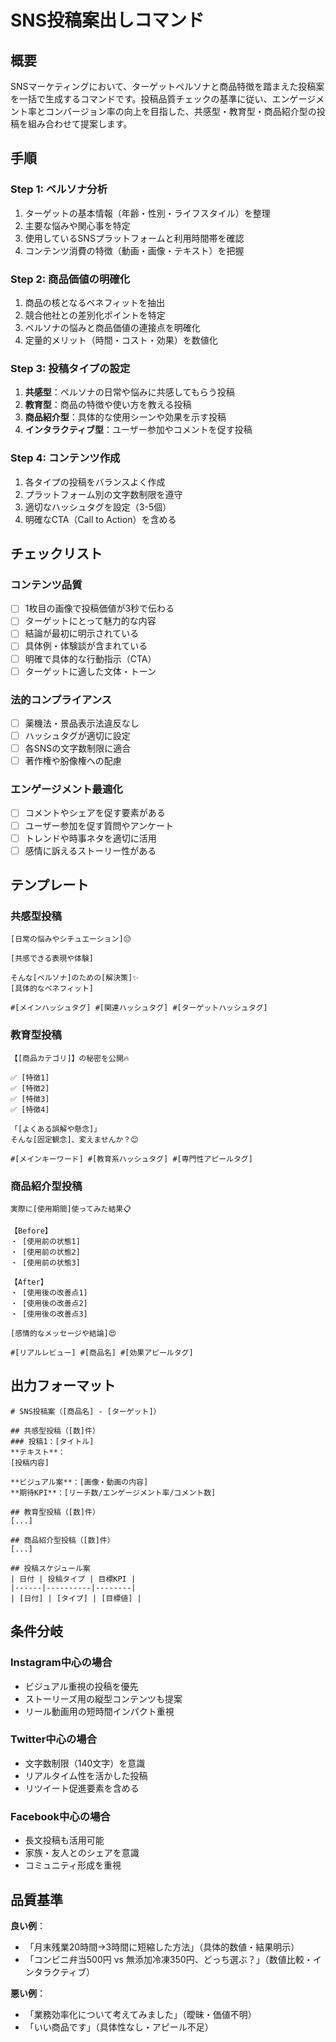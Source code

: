 # SNS投稿案出しコマンド

## 概要
SNSマーケティングにおいて、ターゲットペルソナと商品特徴を踏まえた投稿案を一括で生成するコマンドです。投稿品質チェックの基準に従い、エンゲージメント率とコンバージョン率の向上を目指した、共感型・教育型・商品紹介型の投稿を組み合わせて提案します。

## 手順

### Step 1: ペルソナ分析
1. ターゲットの基本情報（年齢・性別・ライフスタイル）を整理
2. 主要な悩みや関心事を特定
3. 使用しているSNSプラットフォームと利用時間帯を確認
4. コンテンツ消費の特徴（動画・画像・テキスト）を把握

### Step 2: 商品価値の明確化
1. 商品の核となるベネフィットを抽出
2. 競合他社との差別化ポイントを特定
3. ペルソナの悩みと商品価値の連接点を明確化
4. 定量的メリット（時間・コスト・効果）を数値化

### Step 3: 投稿タイプの設定
1. **共感型**：ペルソナの日常や悩みに共感してもらう投稿
2. **教育型**：商品の特徴や使い方を教える投稿
3. **商品紹介型**：具体的な使用シーンや効果を示す投稿
4. **インタラクティブ型**：ユーザー参加やコメントを促す投稿

### Step 4: コンテンツ作成
1. 各タイプの投稿をバランスよく作成
2. プラットフォーム別の文字数制限を遵守
3. 適切なハッシュタグを設定（3-5個）
4. 明確なCTA（Call to Action）を含める

## チェックリスト

### コンテンツ品質
- [ ] 1枚目の画像で投稿価値が3秒で伝わる
- [ ] ターゲットにとって魅力的な内容
- [ ] 結論が最初に明示されている
- [ ] 具体例・体験談が含まれている
- [ ] 明確で具体的な行動指示（CTA）
- [ ] ターゲットに適した文体・トーン

### 法的コンプライアンス
- [ ] 薬機法・景品表示法違反なし
- [ ] ハッシュタグが適切に設定
- [ ] 各SNSの文字数制限に適合
- [ ] 著作権や肦像権への配慮

### エンゲージメント最適化
- [ ] コメントやシェアを促す要素がある
- [ ] ユーザー参加を促す質問やアンケート
- [ ] トレンドや時事ネタを適切に活用
- [ ] 感情に訴えるストーリー性がある

## テンプレート

### 共感型投稿
```
[日常の悩みやシチュエーション]😔

[共感できる表現や体験]

そんな[ペルソナ]のための[解決策]✨
[具体的なベネフィット]

#[メインハッシュタグ] #[関連ハッシュタグ] #[ターゲットハッシュタグ]
```

### 教育型投稿
```
【[商品カテゴリ]】の秘密を公開🔥

✅ [特徴1]
✅ [特徴2]
✅ [特徴3]
✅ [特徴4]

「[よくある誤解や懸念]」
そんな[固定観念]、変えませんか？😊

#[メインキーワード] #[教育系ハッシュタグ] #[専門性アピールタグ]
```

### 商品紹介型投稿
```
実際に[使用期間]使ってみた結果📋

【Before】
・ [使用前の状態1]
・ [使用前の状態2]
・ [使用前の状態3]

【After】
・ [使用後の改善点1]
・ [使用後の改善点2]
・ [使用後の改善点3]

[感情的なメッセージや結論]😍

#[リアルレビュー] #[商品名] #[効果アピールタグ]
```

## 出力フォーマット

```
# SNS投稿案（[商品名] - [ターゲット]）

## 共感型投稿（[数]件）
### 投稿1：[タイトル]
**テキスト**：
[投稿内容]

**ビジュアル案**：[画像・動画の内容]
**期待KPI**：[リーチ数/エンゲージメント率/コメント数]

## 教育型投稿（[数]件）
[...]

## 商品紹介型投稿（[数]件）
[...]

## 投稿スケジュール案
| 日付 | 投稿タイプ | 目標KPI |
|------|----------|--------|
| [日付] | [タイプ] | [目標値] |
```

## 条件分岐

### Instagram中心の場合
- ビジュアル重視の投稿を優先
- ストーリーズ用の縦型コンテンツも提案
- リール動画用の短時間インパクト重視

### Twitter中心の場合
- 文字数制限（140文字）を意識
- リアルタイム性を活かした投稿
- リツイート促進要素を含める

### Facebook中心の場合
- 長文投稿も活用可能
- 家族・友人とのシェアを意識
- コミュニティ形成を重視

## 品質基準

**良い例**：
- 「月末残業20時間→3時間に短縮した方法」（具体的数値・結果明示）
- 「コンビニ弁当500円 vs 無添加冷凍350円、どっち選ぶ？」（数値比較・インタラクティブ）

**悪い例**：
- 「業務効率化について考えてみました」（曖昧・価値不明）
- 「いい商品です」（具体性なし・アピール不足）